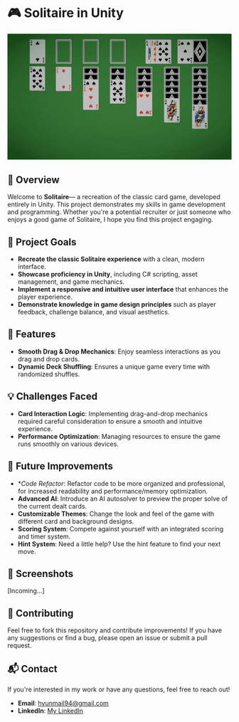 # 🎮 Solitaire in Unity

![Solitaire Gameplay](https://github.com/UniQxGit/Solitaire/blob/main/GithubAssets/Gameplay_1.gif)

## 📝 Overview

Welcome to **Solitaire**— a recreation of the classic card game, developed entirely in Unity. This project demonstrates my skills in game development and programming. Whether you're a potential recruiter or just someone who enjoys a good game of Solitaire, I hope you find this project engaging.

## 🎯 Project Goals

- **Recreate the classic Solitaire experience** with a clean, modern interface.
- **Showcase proficiency in Unity**, including C# scripting, asset management, and game mechanics.
- **Implement a responsive and intuitive user interface** that enhances the player experience.
- **Demonstrate knowledge in game design principles** such as player feedback, challenge balance, and visual aesthetics.

## 🚀 Features
- **Smooth Drag & Drop Mechanics**: Enjoy seamless interactions as you drag and drop cards.
- **Dynamic Deck Shuffling**: Ensures a unique game every time with randomized shuffles.


## 💡 Challenges Faced
- **Card Interaction Logic**: Implementing drag-and-drop mechanics required careful consideration to ensure a smooth and intuitive experience.
- **Performance Optimization**: Managing resources to ensure the game runs smoothly on various devices.

## 🚧 Future Improvements
- **Code Refactor*: Refactor code to be more organized and professional, for increased readability and performance/memory optimization. 
- **Advanced AI**: Introduce an AI autosolver to preview the proper solve of the current dealt cards.
- **Customizable Themes**: Change the look and feel of the game with different card and background designs.
- **Scoring System**: Compete against yourself with an integrated scoring and timer system.
- **Hint System**: Need a little help? Use the hint feature to find your next move.

## 📸 Screenshots
[Incoming...]

## 🤝 Contributing

Feel free to fork this repository and contribute improvements! If you have any suggestions or find a bug, please open an issue or submit a pull request.

## 📬 Contact

If you're interested in my work or have any questions, feel free to reach out!

- **Email**: hyunmail94@gmail.com
- **LinkedIn**: [My LinkedIn]([https://linkedin.com/in/yourprofile](https://www.linkedin.com/in/hyunsiklee1212/))
